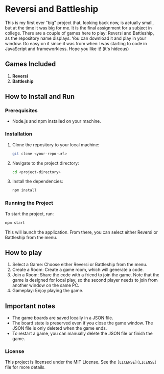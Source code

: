 # Reversi and Battleship

This is my first ever "big" project that, looking back now, is actually small, but at the time it was big for me. It is the final assignment for a subject in college. There are a couple of games here to play: Reversi and Battleship, as the repository name displays. You can download it and play in your window. Go easy on it since it was from when I was starting to code in JavaScript and frameworkless. Hope you like it! (it's hideous)

## Games Included
1. **Reversi**
2. **Battleship**

## How to Install and Run

### Prerequisites
- Node.js and npm installed on your machine.

### Installation
1. Clone the repository to your local machine:
    ```sh
    git clone <your-repo-url>
    ```
2. Navigate to the project directory:
    ```sh
    cd <project-directory>
    ```
3. Install the dependencies:
    ```sh
    npm install
    ```

### Running the Project
To start the project, run:
```sh
npm start
```
This will launch the application. From there, you can select either Reversi or Battleship from the menu.

## How to play
1. Select a Game: Choose either Reversi or Battleship from the menu.
2. Create a Room: Create a game room, which will generate a code.
3. Join a Room: Share the code with a friend to join the game. Note that the game is designed for local play, so the second player needs to join from another window on the same PC.
4. Gameplay: Enjoy playing the game.

## Important notes
* The game boards are saved locally in a JSON file.
* The board state is preserved even if you close the game window. The JSON file is only deleted when the game ends.
* To restart a game, you can manually delete the JSON file or finish the game.

### License

This project is licensed under the MIT License. See the `[LICENSE](LICENSE)` file for more details.

